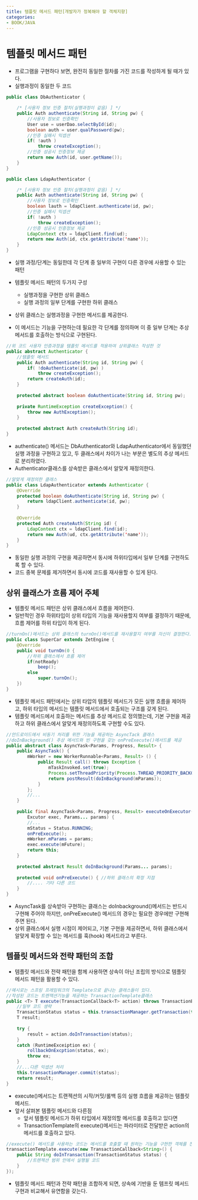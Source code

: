 ```yaml
---
title: 템플릿 메서드 패턴[개발자가 정복해야 할 객체지향]
categories:
- BOOK/JAVA
---
```


# 템플릿 메서드 패턴<br/>
- 프로그램을 구현하다 보면, 완전히 동일한 절차를 가진 코드를 작성하게 될 때가 있다.<br/>
- 실행과정이 동일한 두 코드


```java
public class DbAuthenticator {

	/* [사용자 정보 인증 절차(실행과정이 같음) ] */
	public Auth authenticate(String id, String pw) {
    	//사용자 정보로 인증확인
        User use = userDao.selectById(id);
        boolean auth = user.qualPassword(pw);
        //인증 실패시 익셉션
        if( !auth )
        	throw createException();
		//인증 성공시 인증정보 제공
        return new Auth(id, user.getName());
    }
}
```

```java
public class LdapAuthenticator {

	/* [사용자 정보 인증 절차(실행과정이 같음) ] */
	public Auth authenticate(String id, String pw) {
    	//사용자 정보로 인증확인
        boolean lauth = ldapClient.authenticate(id, pw);
        //인증 실패시 익셉션
        if( !auth )
        	throw createException();
		//인증 성공시 인증정보 제공
        LdapContext ctx = ldapClient.find(ud);
        return new Auth(id, ctx.getAttribute('name'));
    }
}
```

- 실행 과정/단계는 동일한데 각 단계 중 일부의 구현이 다른 경우에 사용할 수 있는 패턴<br/>
- 템플릿 메서드 패턴의 두가지 구성<br/>
	- 실행과정을 구현한 상위 클래스<br/>
	- 실행 과정의 일부 단계를 구현한 하위 클래스<br/>

- 상위 클래스는 실행과정을 구현한 메서드를 제공한다.<br/>
- 이 메서드는 기능을 구현하는데 필요한 각 단계를 정의하며 이 중 일부 단계는 추상 메서드를 호출하는 방식으로 구현된다.<br/>

```java
//위 코드 사용자 인증과정을 템플릿 메서드를 적용하여 상위클래스 작성한 것
public abstract Authenticator {
	//템플릿 메서드
    public Auth authenticate(String id, String pw) {
    	if( !doAuthenticate(id, pw) )
        	throw createException();
		return createAuth(id);
    }
    
    protected abstract boolean doAuthenticate(String id, String pw);
    
    private RuntimeException createException() {
    	throw new AuthException();
    }
    
    protected abstract Auth createAuth(String id);
}
```

- authenticate() 메서드는 DbAuthenticator와 LdapAuthenticator에서 동일했던 실행 과정을 구현하고 있고, 두 클래스에서 차이가 나는 부분은 별도의 추상 메서드로 분리하였다.<br/>
- Authenticator클래스를 상속받은 클래스에서 알맞게 재정의한다.<br/>

```java
//알맞게 재정의한 클래스
public class LdapAuthenticator extends Authenticator {
	@Override
    protected boolean doAuthenticate(String id, String pw) {
    	return ldapClient.authenticate(id, pw);
    }
    
    @Override
    protected Auth createAuth(String id) {
    	LdapContext ctx = ldapClient.find(id);
        return new Auth(ud, ctx.getAttribute('name'));
    }
}
```

- 동일한 실행 과정의 구현을 제공하면서 동시에 하위타입에서 일부 단계를 구현하도록 할 수 있다.<br/>
- 코드 중복 문제를 제거하면서 동시에 코드를 재사용할 수 있게 된다.<br/>

## 상위 클래스가 흐름 제어 주체<br/>
- 템플릿 메서드 패턴은 상위 클래스에서 흐름을 제어한다.<br/>
- 일반적인 경우 하위타입이 상위 타입의 기능을 재사용할지 여부를 결정하기 때문에, 흐름 제어를 하위 타입이 하게 된다.<br/>

```java
//turnOn()메서드는 상위 클래스의 turnOn()메서드를 재사용할지 여부를 자신이 결정한다.
public class SuperCar extends ZetEngine {
	@Override
    public void turnOn(0 {
    	//하위 클래스에서 흐름 제어
        if(notReady)
        	beep();
		else
        	super.turnOn();
    })
}
```

- 템플릿 메서드 패턴에서는 상위 타압의 템플릿 메서드가 모든 실행 흐름을 제어하고, 하위 타입의 메서드는 템플릿 메서드에서 호출되는 구조를 갖게 된다.<br/>
- 템플릿 메서드에서 호출하는 메서드를 추상 메서드로 정의했는데, 기본 구현을 제공하고 하위 클래스에서 알맞게 재정의하도록 구현할 수도 있다.<br/>

```java
//안드로이드에서 비동기 처리를 위한 기능을 제공하는 AsyncTack 클래스
//doInBackground() 추상 메서드와 빈 구현을 갖는 onPreExecute()메서드를 제공
public abstract class AsyncYask<Params, Progress, Result> {
	public AsyncTask() {
    	mWorker = new WorkerRunnable<Params, Result> () {
        	public Result call() throws Exception {
            	mTaskInvoked.set(true);
                Process.setThreadPriority(Process.THREAD_PRIORITY_BACKGROUD);
                return postResult(doInBackground(mParams));
            }
        };
        //...
    }
    
    public final AsyncTask<Params, Progress, Result> executeOnExecutor(
    	Excutor exec, Params... params) {
        //...
        mStatus = Status.RUNNING;
        onPreExecute();
        mWorker.mParams = params;
        exec.execute(mFuture);
        return this;
    }
    
    protected abstract Result doInBackground(Params... params);
    
    protected void onPreExecute() { //하위 클래스의 확정 지점
    	//.... 기타 다른 코드
    }
}
```

- AsyncTask를 상속받아 구현하는 클래스는 doInbackground()메서드는 반드시 구현해 주어야 하지만, onPreExecute() 메서드의 경우는 필요한 경우에만 구현해 주면 된다.<br/>
- 상위 클래스에서 실행 시점이 제어되고, 기본 구현을 제공하면서, 하위 클래스에서 알맞게 확장할 수 있는 메서드를 훅(hook) 메서드라고 부른다.<br/>

## 템플릿 메서드와 전략 패턴의 조합<br/>
- 템플릿 메서드와 전략 패턴을 함께 사용하면 상속이 아닌 조립의 방식으로 템플릿 메서드 패턴을 활용할 수 있다.<br/>

```java
//예시로는 스프링 프레임워크의 Template으로 끝나는 클래스들이 있다.
//작성된 코드는 트렌잭션기능을 제공하는 TransactionTemplate클래스
public <T> T execute(TransactionCallback<T> action) throws TransactionExcption {
	//일부 코드 생략
    TransactionStatus status = this.transactionManager.getTransaction(this);
    T result;
    
    try {
    	result = action.doInTransaction(status);
    }
    catch (RuntimeExceiption ex) {
    	rollbackOnExcption(status, ex);
        throw ex;
    }
    //...다른 익셉션 처리
    this.transactionManager.commit(status);
    return result;
}
```

- execute()메서드는 트랜젝션의 시작/커밋/롤백 등의 실행 흐름을 제공하는 템플릿 메서드.<br/>
- 앞서 살펴본 템플릿 메서드와 다른점<br/>
	- 앞서 템플릿 메서드가 하위 타입에서 재정의할 메서드를 호출하고 있다면
	- TransactionTemplate의 execute()메서드는 파라미터로 전달받은 action의 메서드를 호출하고 있다.<br/>

```java
//execute() 메서드를 사용하는 코드는 메서드를 호출할 때 원하는 기능을 구현한 객체를 전달.
transactionTemplate.execute(new TransactionCallback<String>() {
	public String doInTransaction(TransactionStatus status) {
    	//트렌젝션 범위 안에서 실행될 코드
    }
});
```

- 템플릿 메서드 패턴과 전략 패턴을 조합하게 되면, 상속에 기반을 둔 템프릿 메서드 구현과 비교해서 유연함을 갖는다.
